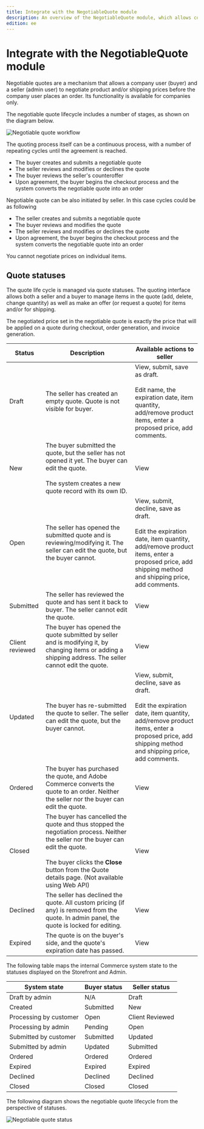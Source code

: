 ```yaml
---
title: Integrate with the NegotiableQuote module
description: An overview of the NegotiableQuote module, which allows companies to negotiate prices prior to an order
edition: ee
---
```


# Integrate with the NegotiableQuote module

Negotiable quotes are a mechanism that allows a company user (buyer) and a seller (admin user) to negotiate product and/or shipping prices before the company user places an order. Its functionality is available for companies only.

The negotiable quote lifecycle includes a number of stages, as shown on the diagram below.

![Negotiable quote workflow](/../../_images/quote-workflow.svg)

The quoting process itself can be a continuous process, with a number of repeating cycles until the agreement is reached.

-  The buyer creates and submits a negotiable quote
-  The seller reviews and modifies or declines the quote
-  The buyer reviews the seller's counteroffer
-  Upon agreement, the buyer begins the checkout process and the system converts the negotiable quote into an order

Negotiable quote can be also initiated by seller. In this case cycles could be as following

- The seller creates and submits a negotiable quote
- The buyer reviews and modifies the quote
- The seller reviews and modifies or declines the quote
- Upon agreement, the buyer begins the checkout process and the system converts the negotiable quote into an order

<InlineAlert variant="info" slots="text"/>

You cannot negotiate prices on individual items.

## Quote statuses

The quote life cycle is managed via quote statuses. The quoting interface allows both a seller and a buyer to manage items in the quote (add, delete, change quantity) as well as make an offer (or request a quote) for items and/or for shipping.

The negotiated price set in the negotiable quote is exactly the price that will be applied on a quote during checkout, order generation, and invoice generation.

Status | Description | Available actions to seller
--- | -- | ---
Draft | The seller has created an empty quote. Quote is not visible for buyer. | View, submit, save as draft. <br/><br/>Edit name, the expiration date, item quantity, add/remove product items, enter a proposed price, add comments.
New | The buyer submitted the quote, but the seller has not opened it yet. The buyer can edit the quote. <br/><br/>The system creates a new quote record with its own ID. | View
Open | The seller has opened the submitted quote and is reviewing/modifying it. The seller can edit the quote, but the buyer cannot. | View, submit, decline, save as draft. <br/><br/>Edit the expiration date, item quantity, add/remove product items, enter a proposed price, add shipping method and shipping price, add comments.
Submitted | The seller has reviewed the quote and has sent it back to buyer. The seller cannot edit the quote. | View
Client reviewed | The buyer has opened the quote submitted by seller and is modifying it, by changing items or adding a shipping address. The seller cannot edit the quote. | View
Updated | The buyer has re-submitted the quote to seller. The seller can edit the quote, but the buyer cannot. | View, submit, decline, save as draft.<br/><br/>Edit the expiration date, item quantity, add/remove product items, enter a proposed price, add shipping method and shipping price, add comments.
Ordered | The buyer has purchased the quote, and Adobe Commerce converts the quote to an order. Neither the seller nor the buyer can edit the quote. | View
Closed | The buyer has cancelled the quote and thus stopped the negotiation process. Neither the seller nor the buyer can edit the quote. <br/><br/>The buyer clicks the **Close** button from the Quote details page. (Not available using Web API) | View
Declined | The seller has declined the quote. All custom pricing (if any) is removed from the quote. In admin panel, the quote is locked for editing.                                                                                                 | View
Expired | The quote is on the buyer's side, and the quote's expiration date has passed.                                                                                                                                                              | View

The following table maps the internal Commerce system state to the statuses displayed on the Storefront and Admin.

System state | Buyer status | Seller status
--- | --- | ---
Draft by admin | N/A | Draft
Created | Submitted | New
Processing by customer | Open | Client Reviewed
Processing by admin | Pending | Open
Submitted by customer | Submitted | Updated
Submitted by admin | Updated | Submitted
Ordered | Ordered | Ordered
Expired | Expired | Expired
Declined | Declined | Declined
Closed | Closed | Closed

The following diagram shows the negotiable quote lifecycle from the perspective of statuses.

![Negotiable quote status](/../../_images/quote-statuses.png)
